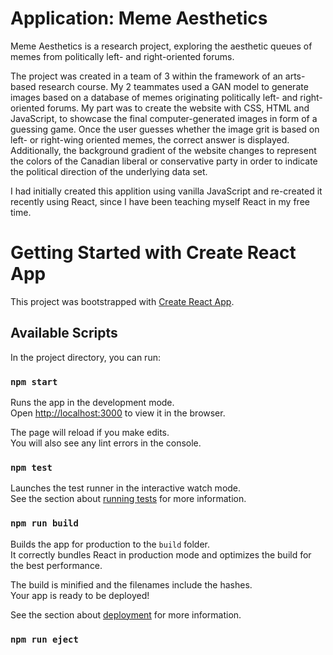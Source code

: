 # Application: Meme Aesthetics
Meme Aesthetics is a research project, exploring the aesthetic queues of memes from politically left- and right-oriented forums.

The project was created in a team of 3 within the framework of an arts-based research course. My 2 teammates used a GAN model to generate images based on a database of memes originating politically left- and right-oriented forums. My part was to create the website with CSS, HTML and JavaScript, to showcase the final computer-generated images in form of a guessing game. Once the user guesses whether the image grit is based on left- or right-wing oriented memes, the correct answer is displayed. Additionally, the background gradient of the website changes to represent the colors of the Canadian liberal or conservative party in order to indicate the political direction of the underlying data set.

I had initially created this applition using vanilla JavaScript and re-created it recently using React, since I have been teaching myself React in my free time. 


# Getting Started with Create React App

This project was bootstrapped with [Create React App](https://github.com/facebook/create-react-app).

## Available Scripts

In the project directory, you can run:

### `npm start`

Runs the app in the development mode.\
Open [http://localhost:3000](http://localhost:3000) to view it in the browser.

The page will reload if you make edits.\
You will also see any lint errors in the console.

### `npm test`

Launches the test runner in the interactive watch mode.\
See the section about [running tests](https://facebook.github.io/create-react-app/docs/running-tests) for more information.

### `npm run build`

Builds the app for production to the `build` folder.\
It correctly bundles React in production mode and optimizes the build for the best performance.

The build is minified and the filenames include the hashes.\
Your app is ready to be deployed!

See the section about [deployment](https://facebook.github.io/create-react-app/docs/deployment) for more information.

### `npm run eject`

